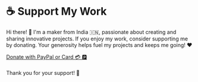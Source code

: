 <body>
    <h1>☕ Support My Work</h1>
    <p>
        Hi there! 👋 I'm a maker from India 🇮🇳, passionate about creating and sharing innovative projects.  
        If you enjoy my work, consider supporting me by donating. Your generosity helps fuel my projects and keeps me going! ❤️
    </p>
    <a href="https://ko-fi.com/glitchtronics" class="button">
        Donate with PayPal or Card 
        <span class="icons">💳 🅿️</span>
    </a>
    <p style="margin-top: 20px;">Thank you for your support! 🙏</p>
</body>
